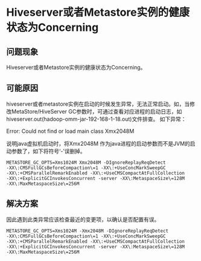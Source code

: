 # Hiveserver或者Metastore实例的健康状态为Concerning<a name="mrs_03_0177"></a>

## 问题现象<a name="zh-cn_topic_0167274562_sf10df03c6be743d693a1ba5536bfc228"></a>

Hiveserver或者Metastore实例的健康状态为Concerning。

## 可能原因<a name="zh-cn_topic_0167274562_sde58cdd386c74b8c940eb2114143b0a3"></a>

hiveserver或者metastore实例在启动的时候发生异常，无法正常启动。如，当修改MetaStore/HiveServer GC参数时，可通过查看对应进程的启动日志，如hiveserver.out\(hadoop-omm-jar-192-168-1-18.out\)文件排查。 如下异常：

Error: Could not find or load main class Xmx2048M

说明java虚拟机启动时，将Xmx2048M 作为java进程的启动参数而不是JVM的启动参数了，如下将符号‘-’误删掉。

```
METASTORE_GC_OPTS=Xms1024M Xmx2048M -DIgnoreReplayReqDetect 
-XX\:CMSFullGCsBeforeCompaction\=1 -XX\:+UseConcMarkSweepGC 
-XX\:+CMSParallelRemarkEnabled -XX\:+UseCMSCompactAtFullCollection 
-XX\:+ExplicitGCInvokesConcurrent -server -XX\:MetaspaceSize\=128M 
-XX\:MaxMetaspaceSize\=256M
```

## 解决方案<a name="zh-cn_topic_0167274562_section15541112445215"></a>

因此遇到此类异常应该检查最近的变更项，以确认是否配置有误。

```
METASTORE_GC_OPTS=Xms1024M -Xmx2048M -DIgnoreReplayReqDetect 
-XX\:CMSFullGCsBeforeCompaction\=1 -XX\:+UseConcMarkSweepGC 
-XX\:+CMSParallelRemarkEnabled -XX\:+UseCMSCompactAtFullCollection 
-XX\:+ExplicitGCInvokesConcurrent -server -XX\:MetaspaceSize\=128M 
-XX\:MaxMetaspaceSize\=256M
```

